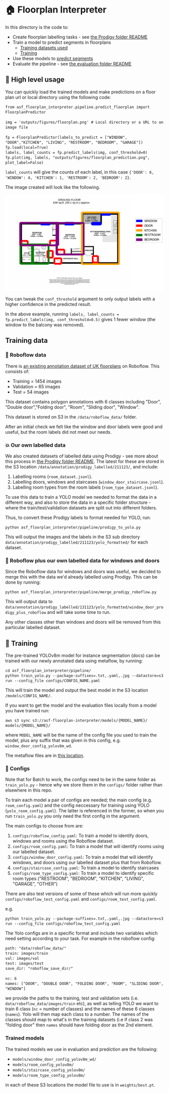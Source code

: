 # :house: Floorplan Interpreter

In this directory is the code to:

- Create floorplan labelling tasks - see [the Prodigy folder README](annotation/README.md)
- Train a model to predict segments in floorplans
  - [Training datasets used](#training-data)
  - [Training](#muscle-training)
- Use these models to [predict segments](#-high-level-usage)
- Evaluate the pipeline - see [the evaluation folder README](evaluation/README.md)

## 🔨 High level usage

You can quickly load the trained models and make predictions on a floor plan url or local directory using the following code:

```
from asf_floorplan_interpreter.pipeline.predict_floorplan import FloorplanPredictor

img = 'outputs/figures/floorplan.png' # Local directory or a URL to an image file

fp = FloorplanPredictor(labels_to_predict = ["WINDOW", "DOOR","KITCHEN", "LIVING", "RESTROOM", "BEDROOM", "GARAGE"])
fp.load(local=True)
labels, label_counts = fp.predict_labels(img, conf_threshold=0)
fp.plot(img, labels, "outputs/figures/floorplan_prediction.png", plot_label=False)

```

`label_counts` will give the counts of each label, in this case `{'DOOR': 6, 'WINDOW': 4, 'KITCHEN': 1, 'RESTROOM': 2, 'BEDROOM': 2}`.

The image created will look like the following.

<p align="center">
  <img src="../../outputs/figures/floorplan_prediction.png" />
</p>

You can tweak the `conf_threshold` argument to only output labels with a higher confidence in the predicted result.

In the above example, running `labels, label_counts = fp.predict_labels(img, conf_threshold=0.5)` gives 1 fewer window (the window to the balcony was removed).

## Training data

### 🤖 Roboflow data

There is [an existing annotation dataset of UK floorplans](https://universe.roboflow.com/prop/room-separation-instance/dataset/5) on Roboflow. This consists of:

- Training = 1454 images
- Validation = 65 images
- Test = 54 images

This dataset contains polygon annotations with 6 classes including "Door", "Double door","Folding door", "Room", "Sliding door", "Window".

This dataset is stored on S3 in the `/data/roboflow_data/` folder.

After an initial check we felt like the window and door labels were good and useful, but the room labels did not meet our needs.

### 💥 Our own labelled data

We also created datasets of labelled data using Prodigy - see more about this process in [the Prodigy folder README](asf_floorplan_interpreter/pipeline/annotation/README.md). The latest for these are stored in the S3 location `/data/annotation/prodigy_labelled/211123/`, and include:

1. Labelling rooms (`room_dataset.jsonl`).
2. Labelling doors, windows and staircases (`window_door_staircase.jsonl`).
3. Labelling room types from the room labels (`room_type_dataset.jsonl`).

To use this data to train a YOLO model we needed to format the data in a different way, and also to store the data in a specific folder structure - where the train/test/validation datasets are split out into different folders.

Thus, to convert these Prodigy labels to format needed for YOLO, run:

```
python asf_floorplan_interpreter/pipeline/prodigy_to_yolo.py
```

This will output the images and the labels in the S3 sub directory `data/annotation/prodigy_labelled/211123/yolo_formatted/` for each dataset.

### :file_folder: Roboflow plus our own labelled data for windows and doors

Since the Roboflow data for windows and doors was useful, we decided to merge this with the data we'd already labelled using Prodigy. This can be done by running:

```
python asf_floorplan_interpreter/pipeline/merge_prodigy_roboflow.py
```

This will output data to `data/annotation/prodigy_labelled/131123/yolo_formatted/window_door_prodigy_plus_roboflow` and will take some time to run.

Any other classes other than windows and doors will be removed from this particular labelled dataset.

## :muscle: Training

The pre-trained YOLOv8m model for instance segmentation (docs) can be trained with our newly annotated data using metaflow, by running:

```
cd asf_floorplan_interpreter/pipeline/
python train_yolo.py --package-suffixes=.txt,.yaml,.jpg --datastore=s3 run --config_file configs/CONFIG_NAME.yaml
```

This will train the model and output the best model in the S3 location `/models/CONFIG_NAME/`.

If you want to get the model and the evaluation files locally from a model you have trained run:

```
aws s3 sync s3://asf-floorplan-interpreter/models/{MODEL_NAME}/ models/{MODEL_NAME}/

```

where `MODEL_NAME` will be the name of the config file you used to train the model, plus any suffix that was given in this config, e.g. `window_door_config_yolov8m_wd`.

The metaflow files are in [this location](https://s3.console.aws.amazon.com/s3/buckets/open-jobs-lake?prefix=metaflow/FloorPlanYolo/&region=eu-west-1).

### 📓 Configs

Note that for Batch to work, the configs need to be in the same folder as `train_yolo.py` - hence why we store them in the `configs/` folder rather than elsewhere in this repo.

To train each model a pair of configs are needed; the main config (e.g. `room_config.yaml`) and the config neccessary for training using YOLO (`yolo_room_config.yaml`). The latter is referenced in the former, so when you run `train_yolo.py` you only need the first config in the argument.

The main configs to choose from are:

1. `configs/roboflow_config.yaml`: To train a model to identify doors, windows and rooms using the Roboflow dataset.
2. `configs/room_config.yaml`: To train a model that will identify rooms using our labelled dataset.
3. `configs/window_door_config.yaml`: To train a model that will identify windows, and doors using our labelled dataset plus that from Roboflow.
4. `configs/staircase_config.yaml`: To train a model to identify staircases
5. `configs/room_type_config.yaml`: To train a model to identify specific room types ("RESTROOM", "BEDROOM", "KITCHEN", "LIVING", "GARAGE", "OTHER")

There are also test versions of some of these which will run more quickly `configs/roboflow_test_config.yaml` and `configs/room_test_config.yaml`.

e.g.

```
python train_yolo.py --package-suffixes=.txt,.yaml,.jpg --datastore=s3 run --config_file configs/roboflow_test_config.yaml
```

The Yolo configs are in a specific format and include two variables which need setting according to your task. For example in the roboflow config:

```
path: "data/roboflow_data/"
train: images/train
val: images/val
test: images/test
save_dir: "roboflow_save_dir/"

nc: 6
names: ["DOOR", "DOUBLE DOOR", "FOLDING DOOR", "ROOM", "SLIDING DOOR", "WINDOW"]

```

we provide the paths to the training, test and validation sets (i.e. `data/roboflow_data/images/train` etc), as well as telling YOLO we want to train 6 class (`nc` = number of classes) and the names of these 6 classes (`names`). Yolo will then map each class to a number. The names of the classes should map to what's in the training datasets (i.e if class 2 was "folding door" then `names` should have folding door as the 2nd element.

### Trained models

The trained models we use in evaluation and prediction are the following:

- `models/window_door_config_yolov8m_wd/`
- `models/room_config_yolov8m/`
- `models/staircase_config_yolov8m/`
- `models/room_type_config_yolov8m/`

in each of these S3 locations the model file to use is in `weights/best.pt`.
